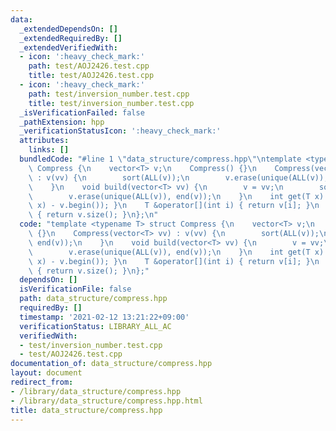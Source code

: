 ```yaml
---
data:
  _extendedDependsOn: []
  _extendedRequiredBy: []
  _extendedVerifiedWith:
  - icon: ':heavy_check_mark:'
    path: test/AOJ2426.test.cpp
    title: test/AOJ2426.test.cpp
  - icon: ':heavy_check_mark:'
    path: test/inversion_number.test.cpp
    title: test/inversion_number.test.cpp
  _isVerificationFailed: false
  _pathExtension: hpp
  _verificationStatusIcon: ':heavy_check_mark:'
  attributes:
    links: []
  bundledCode: "#line 1 \"data_structure/compress.hpp\"\ntemplate <typename T> struct\
    \ Compress {\n    vector<T> v;\n    Compress() {}\n    Compress(vector<T> vv)\
    \ : v(vv) {\n        sort(ALL(v));\n        v.erase(unique(ALL(v)), end(v));\n\
    \    }\n    void build(vector<T> vv) {\n        v = vv;\n        sort(ALL(v));\n\
    \        v.erase(unique(ALL(v)), end(v));\n    }\n    int get(T x) { return (int)(lower_bound(ALL(v),\
    \ x) - v.begin()); }\n    T &operator[](int i) { return v[i]; }\n    size_t size()\
    \ { return v.size(); }\n};\n"
  code: "template <typename T> struct Compress {\n    vector<T> v;\n    Compress()\
    \ {}\n    Compress(vector<T> vv) : v(vv) {\n        sort(ALL(v));\n        v.erase(unique(ALL(v)),\
    \ end(v));\n    }\n    void build(vector<T> vv) {\n        v = vv;\n        sort(ALL(v));\n\
    \        v.erase(unique(ALL(v)), end(v));\n    }\n    int get(T x) { return (int)(lower_bound(ALL(v),\
    \ x) - v.begin()); }\n    T &operator[](int i) { return v[i]; }\n    size_t size()\
    \ { return v.size(); }\n};"
  dependsOn: []
  isVerificationFile: false
  path: data_structure/compress.hpp
  requiredBy: []
  timestamp: '2021-02-12 13:21:22+09:00'
  verificationStatus: LIBRARY_ALL_AC
  verifiedWith:
  - test/inversion_number.test.cpp
  - test/AOJ2426.test.cpp
documentation_of: data_structure/compress.hpp
layout: document
redirect_from:
- /library/data_structure/compress.hpp
- /library/data_structure/compress.hpp.html
title: data_structure/compress.hpp
---
```

